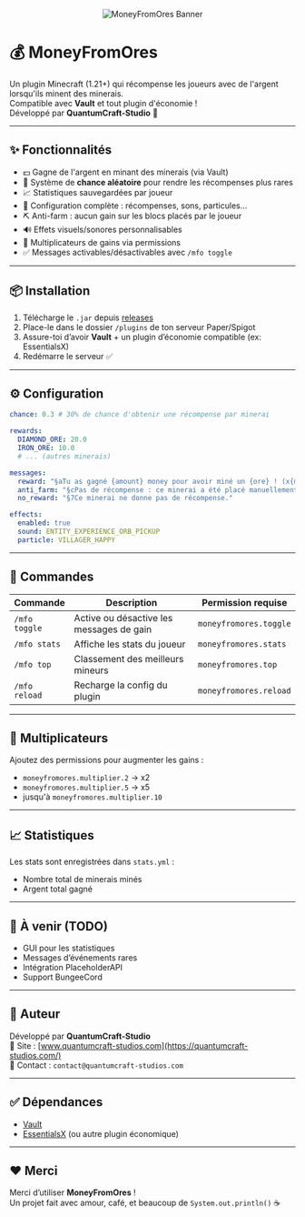 
<p align="center">
  <img src="https://imgur.com/q2lWFrC" alt="MoneyFromOres Banner">
</p>

# 💰 MoneyFromOres

Un plugin Minecraft (1.21+) qui récompense les joueurs avec de l'argent lorsqu'ils minent des minerais.  
Compatible avec **Vault** et tout plugin d'économie !  
Développé par **QuantumCraft-Studio** 👑

---

## ✨ Fonctionnalités

- 💵 Gagne de l'argent en minant des minerais (via Vault)
- 🎲 Système de **chance aléatoire** pour rendre les récompenses plus rares
- 📈 Statistiques sauvegardées par joueur
- 🔧 Configuration complète : récompenses, sons, particules...
- ⛏️ Anti-farm : aucun gain sur les blocs placés par le joueur
- 🔊 Effets visuels/sonores personnalisables
- 🧙 Multiplicateurs de gains via permissions
- ✅ Messages activables/désactivables avec `/mfo toggle`

---

## 📦 Installation

1. Télécharge le `.jar` depuis [releases](#)
2. Place-le dans le dossier `/plugins` de ton serveur Paper/Spigot
3. Assure-toi d’avoir **Vault** + un plugin d’économie compatible (ex: EssentialsX)
4. Redémarre le serveur ✅

---

## ⚙️ Configuration

```yaml
chance: 0.3 # 30% de chance d'obtenir une récompense par minerai

rewards:
  DIAMOND_ORE: 20.0
  IRON_ORE: 10.0
  # ... (autres minerais)

messages:
  reward: "§aTu as gagné {amount} money pour avoir miné un {ore} ! (x{multiplier})"
  anti_farm: "§cPas de récompense : ce minerai a été placé manuellement."
  no_reward: "§7Ce minerai ne donne pas de récompense."

effects:
  enabled: true
  sound: ENTITY_EXPERIENCE_ORB_PICKUP
  particle: VILLAGER_HAPPY
```

---

## 🔧 Commandes

| Commande          | Description                              | Permission requise                 |
|-------------------|------------------------------------------|------------------------------------|
| `/mfo toggle`     | Active ou désactive les messages de gain | `moneyfromores.toggle`             |
| `/mfo stats`      | Affiche les stats du joueur              | `moneyfromores.stats`              |
| `/mfo top`        | Classement des meilleurs mineurs         | `moneyfromores.top`                |
| `/mfo reload`     | Recharge la config du plugin             | `moneyfromores.reload`             |

---

## 🧙 Multiplicateurs

Ajoutez des permissions pour augmenter les gains :
- `moneyfromores.multiplier.2` → x2
- `moneyfromores.multiplier.5` → x5
- jusqu'à `moneyfromores.multiplier.10`

---

## 📈 Statistiques

Les stats sont enregistrées dans `stats.yml` :
- Nombre total de minerais minés
- Argent total gagné

---

## 🧪 À venir (TODO)

- GUI pour les statistiques
- Messages d’événements rares
- Intégration PlaceholderAPI
- Support BungeeCord

---

## 👑 Auteur

Développé par **QuantumCraft-Studio**  
🔗 Site : [www.quantumcraft-studios.com](https://quantumcraft-studios.com/)  
📧 Contact : `contact@quantumcraft-studios.com`

---

## ✅ Dépendances

- [Vault](https://www.spigotmc.org/resources/vault.34315/)
- [EssentialsX](https://essentialsx.net/) (ou autre plugin économique)

---

## ❤️ Merci

Merci d’utiliser **MoneyFromOres** !  
Un projet fait avec amour, café, et beaucoup de `System.out.println()` ☕️
